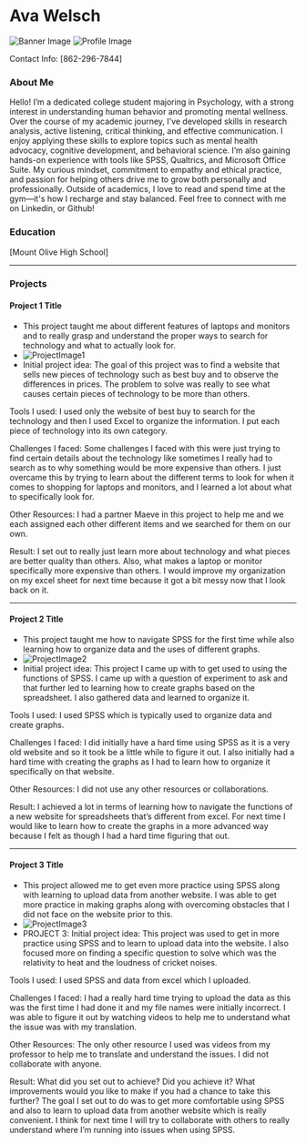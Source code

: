 # Ava Welsch
![Banner Image](Screenshots/Wallpaper.jpg)
![Profile Image](Screenshots/cropped_image.png)

Contact Info: [862-296-7844]
### About Me 
Hello! I’m a dedicated college student majoring in Psychology, with a strong interest in understanding human behavior and promoting mental wellness.
Over the course of my academic journey, I’ve developed skills in research analysis, active listening, critical thinking, and effective communication. I enjoy applying these skills to explore topics such as mental health advocacy, cognitive development, and behavioral science. I’m also gaining hands-on experience with tools like SPSS, Qualtrics, and Microsoft Office Suite.
My curious mindset, commitment to empathy and ethical practice, and passion for helping others drive me to grow both personally and professionally.
Outside of academics, I love to read and spend time at the gym—it's how I recharge and stay balanced.
Feel free to connect with me on Linkedin, or Github!


### Education 
[Mount Olive High School]
***
### Projects

#### Project 1 Title
 - This project taught me about different features of laptops and monitors and to really grasp and understand the proper ways to search for technology and what to actually look for. 
 - ![ProjectImage1](ScreenshotsScreenshot2025-01-29231029.png)
 - Initial project idea: 
The goal of this project was to find a website that sells new pieces of technology such as best buy and to observe the differences in prices. The problem to solve was really to see what causes certain pieces of technology to be more than others. 

Tools I used: 
I used only the website of best buy to search for the technology and then I used Excel to organize the information. I put each piece of technology into its own category. 

Challenges I faced:
Some challenges I faced with this were just trying to find certain details about the technology like sometimes I really had to search as to why something would be more expensive than others. I just overcame this by trying to learn about the different terms to look for when it comes to shopping for laptops and monitors, and I learned a lot about what to specifically look for. 

Other Resources: 
I had a partner Maeve in this project to help me and we each assigned each other different items and we searched for them on our own. 

Result:
I set out to really just learn more about technology and what pieces are better quality than others. Also, what makes a laptop or monitor specifically more expensive than others. I would improve my organization on my excel sheet for next time because it got a bit messy now that I look back on it. 

***
#### Project 2 Title
 - This project taught me how to navigate SPSS for the first time while also learning how to organize data and the uses of different graphs. 
 - ![ProjectImage2](ScreenshotsScreenshot2025-04-09222048.png)
 - Initial project idea: 
This project I came up with to get used to using the functions of SPSS. I came up with a question of experiment to ask and that further led to learning how to create graphs based on the spreadsheet. I also gathered data and learned to organize it. 

Tools I used: 
I used SPSS which is typically used to organize data and create graphs. 

Challenges I faced:
I did initially have a hard time using SPSS as it is a very old website and so it took be a little while to figure it out. I also initially had a hard time with creating the graphs as I had to learn how to organize it specifically on that website. 

Other Resources: 
I did not use any other resources or collaborations. 

Result:
I achieved a lot in terms of learning how to navigate the functions of a new website for spreadsheets that’s different from excel. For next time I would like to learn how to create the graphs in a more advanced way because I felt as though I had a hard time figuring that out. 

***
#### Project 3 Title
 - This project allowed me to get even more practice using SPSS along with learning to upload data from another website. I was able to get more practice in making graphs along with overcoming obstacles that I did not face on the website prior to this. 
 - ![ProjectImage3](ScreenshotsScreenshot2025-04-17164712.png)
 - PROJECT 3:
Initial project idea: 
This project was used to get in more practice using SPSS and to learn to upload data into the website. I also focused more on finding a specific question to solve which was the relativity to heat and the loudness of cricket noises. 

Tools I used: 
I used SPSS and data from excel which I uploaded.

Challenges I faced:
I had a really hard time trying to upload the data as this was the first time I had done it and my file names were initially incorrect. I was able to figure it out by watching videos to help me to understand what the issue was with my translation. 

Other Resources: 
The only other resource I used was videos from my professor to help me to translate and understand the issues. I did not collaborate with anyone. 

Result:
What did you set out to achieve? Did you achieve it? What improvements would you like to make if you had a chance to take this further? 
The goal I set out to do was to get more comfortable using SPSS and also to learn to upload data from another website which is really convenient. I think for next time I will try to collaborate with others to really understand where I’m running into issues when using SPSS. 

